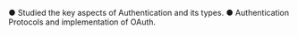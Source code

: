 ●	Studied the key aspects of Authentication and its types.
●	Authentication Protocols and implementation of OAuth.
